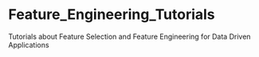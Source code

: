 # Feature_Engineering_Tutorials
Tutorials about Feature Selection and Feature Engineering for Data Driven Applications

